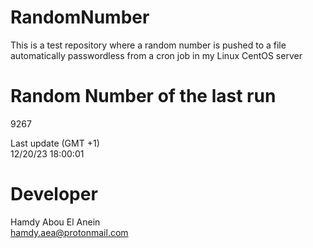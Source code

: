 # RandomNumber    
This is a test repository where a random number is pushed to a file automatically passwordless from a cron job in my Linux CentOS server    
# Random Number of the last run   
9267
      
Last update (GMT +1)    
12/20/23 18:00:01
# Developer    
Hamdy Abou El Anein   
hamdy.aea@protonmail.com
